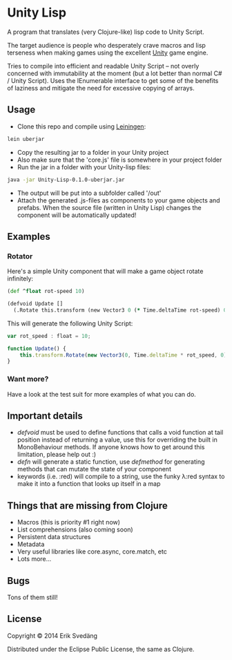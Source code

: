 # Unity Lisp

A program that translates (very Clojure-like) lisp code to Unity Script.

The target audience is people who desperately crave macros and lisp terseness when making games using the excellent [Unity](http://www.unity3d.com) game engine.

Tries to compile into efficient and readable Unity Script – not overly concerned with immutability at the moment (but a lot better than normal C# / Unity Script). Uses the IEnumerable interface to get some of the benefits of laziness and mitigate the need for excessive copying of arrays.


## Usage

* Clone this repo and compile using [Leiningen](http://leiningen.org/):
```bash
lein uberjar
```
* Copy the resulting jar to a folder in your Unity project
* Also make sure that the 'core.js' file is somewhere in your project folder
* Run the jar in a folder with your Unity-lisp files:
```bash
java -jar Unity-Lisp-0.1.0-uberjar.jar
```
* The output will be put into a subfolder called '/out'
* Attach the generated .js-files as components to your game objects and prefabs. When the source file (written in Unity Lisp) changes the component will be automatically updated!


## Examples

### Rotator
Here's a simple Unity component that will make a game object rotate infinitely:
```clojure
(def ^float rot-speed 10)

(defvoid Update []
  (.Rotate this.transform (new Vector3 0 (* Time.deltaTime rot-speed) 0)))
```
This will generate the following Unity Script:
```javascript
var rot_speed : float = 10;

function Update() {
    this.transform.Rotate(new Vector3(0, Time.deltaTime * rot_speed, 0));
}
```

### Want more?
Have a look at the test suit for more examples of what you can do.


## Important details
- *defvoid* must be used to define functions that calls a void function at tail position instead of returning a value, use this for overriding the built in MonoBehaviour methods. If anyone knows how to get around this limitation, please help out :)
- *defn* will generate a static function, use *defmethod* for generating methods that can mutate the state of your component
- keywords (i.e. :red) will compile to a string, use the funky λ:red syntax to make it into a function that looks up itself in a map


## Things that are missing from Clojure
* Macros (this is priority #1 right now)
* List comprehensions (also coming soon)
* Persistent data structures
* Metadata
* Very useful libraries like core.async, core.match, etc
* Lots more...


## Bugs
Tons of them still!

## License

Copyright © 2014 Erik Svedäng

Distributed under the Eclipse Public License, the same as Clojure.
